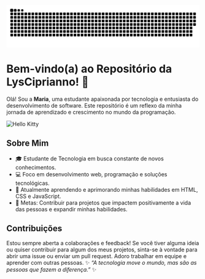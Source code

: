 
<picture align="center">
<source media="(prefers-color-scheme: dark)" srcset="https://raw.githubusercontent.com/LysCiprianno/LysCiprianno/output/github-contribution-grid-snake-dark.svg">
<source media="(prefers-color-scheme: light)" srcset="https://raw.githubusercontent.com/LysCiprianno/v/output/github-contribution-grid-snake-dark.svg">
<img align="center" alt="github contribution grid snake animation" src="https://raw.githubusercontent.com/LysCiprianno/LysCiprianno/output/github-contribution-grid-snake.svg">
</picture>
 
# Bem-vindo(a) ao Repositório da LysCiprianno! 🌟
Olá! Sou a **Maria**, uma estudante apaixonada por tecnologia e entusiasta do desenvolvimento de software. Este repositório é um reflexo da minha jornada de aprendizado e crescimento no mundo da programação.
 
![Hello Kitty](https://media.tenor.com/KCR6uHAlphkAAAAi/hello-kitty.gif)
 
 
## Sobre Mim
- 🎓 Estudante de Tecnologia em busca constante de novos conhecimentos.
- 💻 Foco em desenvolvimento web, programação e soluções tecnológicas.
- 🌱 Atualmente aprendendo e aprimorando minhas habilidades em HTML, CSS e JavaScript.
- 🎯 Metas: Contribuir para projetos que impactem positivamente a vida das pessoas e expandir minhas habilidades.
## Contribuições
Estou sempre aberta a colaborações e feedback! Se você tiver alguma ideia ou quiser contribuir para algum dos meus projetos, sinta-se à vontade para abrir uma issue ou enviar um pull request. Adoro trabalhar em equipe e aprender com outras pessoas.
✨ _“A tecnologia move o mundo, mas são as pessoas que fazem a diferença.”_ ✨

